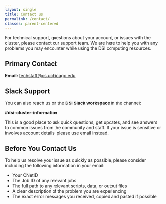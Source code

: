 ```yaml
---
layout: single
title: Contact us
permalink: /contact/
classes: parent-centered
---
```


For technical support, questions about your account, or issues with the cluster, please contact our support team. We are here to help you with any problems you may encounter while using the DSI computing resources.

## Primary Contact

**Email:** [techstaff@cs.uchicago.edu](mailto:techstaff@cs.uchicago.edu)

## Slack Support

You can also reach us on the **DSI Slack workspace** in the channel:

**#dsi-cluster-information**

This is a good place to ask quick questions, get updates, and see answers to common issues from the community and staff. If your issue is sensitive or involves account details, please use email instead.

## Before You Contact Us

To help us resolve your issue as quickly as possible, please consider including the following information in your email:

*   Your CNetID
*   The Job ID of any relevant jobs
*   The full path to any relevant scripts, data, or output files
*   A clear description of the problem you are experiencing
*   The exact error messages you received, copied and pasted if possible
